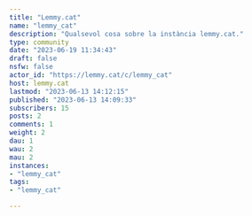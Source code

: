 ```yaml
---
title: "Lemmy.cat" 
name: "lemmy_cat"
description: "Qualsevol cosa sobre la instància lemmy.cat."
type: community
date: "2023-06-19 11:34:43"
draft: false
nsfw: false
actor_id: "https://lemmy.cat/c/lemmy_cat"
host: lemmy.cat
lastmod: "2023-06-13 14:12:15"
published: "2023-06-13 14:09:33"
subscribers: 15
posts: 2
comments: 1
weight: 2
dau: 1
wau: 2
mau: 2
instances:
- "lemmy_cat"
tags: 
- "lemmy_cat"

---
```


